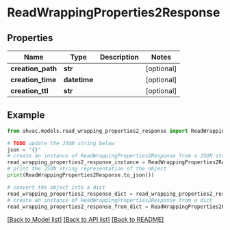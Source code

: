 # ReadWrappingProperties2Response


## Properties

Name | Type | Description | Notes
------------ | ------------- | ------------- | -------------
**creation_path** | **str** |  | [optional] 
**creation_time** | **datetime** |  | [optional] 
**creation_ttl** | **str** |  | [optional] 

## Example

```python
from ahvac.models.read_wrapping_properties2_response import ReadWrappingProperties2Response

# TODO update the JSON string below
json = "{}"
# create an instance of ReadWrappingProperties2Response from a JSON string
read_wrapping_properties2_response_instance = ReadWrappingProperties2Response.from_json(json)
# print the JSON string representation of the object
print(ReadWrappingProperties2Response.to_json())

# convert the object into a dict
read_wrapping_properties2_response_dict = read_wrapping_properties2_response_instance.to_dict()
# create an instance of ReadWrappingProperties2Response from a dict
read_wrapping_properties2_response_from_dict = ReadWrappingProperties2Response.from_dict(read_wrapping_properties2_response_dict)
```
[[Back to Model list]](../README.md#documentation-for-models) [[Back to API list]](../README.md#documentation-for-api-endpoints) [[Back to README]](../README.md)


